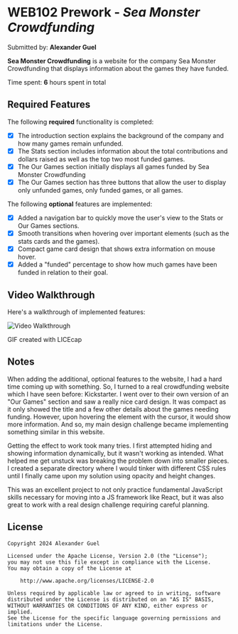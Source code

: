 # WEB102 Prework - _Sea Monster Crowdfunding_

Submitted by: **Alexander Guel**

**Sea Monster Crowdfunding** is a website for the company Sea Monster Crowdfunding that displays information about the games they have funded.

Time spent: **6** hours spent in total

## Required Features

The following **required** functionality is completed:

-   [x] The introduction section explains the background of the company and how many games remain unfunded.
-   [x] The Stats section includes information about the total contributions and dollars raised as well as the top two most funded games.
-   [x] The Our Games section initially displays all games funded by Sea Monster Crowdfunding
-   [x] The Our Games section has three buttons that allow the user to display only unfunded games, only funded games, or all games.

The following **optional** features are implemented:

-   [x] Added a navigation bar to quickly move the user's view to the Stats or Our Games sections.
-   [x] Smooth transitions when hovering over important elements (such as the stats cards and the games).
-   [x] Compact game card design that shows extra information on mouse hover.
-   [x] Added a "funded" percentage to show how much games have been funded in relation to their goal.

## Video Walkthrough

Here's a walkthrough of implemented features:

<img src='https://imgur.com/a/gKIOjzD' title='Video Walkthrough' width='' alt='Video Walkthrough' />

<!-- Replace this with whatever GIF tool you used! -->

GIF created with LICEcap

<!-- Recommended tools:
[Kap](https://getkap.co/) for macOS
[ScreenToGif](https://www.screentogif.com/) for Windows
[peek](https://github.com/phw/peek) for Linux. -->

## Notes

When adding the additional, optional features to the website, I had a hard time coming up with something. So, I turned to a real crowdfunding website which I have seen before: Kickstarter. I went over to their own version of an "Our Games" section and saw a really nice card design. It was compact as it only showed the title and a few other details about the games needing funding. However, upon hovering the element with the cursor, it would show more information. And so, my main design challenge became implementing something similar in this website.

Getting the effect to work took many tries. I first attempted hiding and showing information dynamically, but it wasn't working as intended. What helped me get unstuck was breaking the problem down into smaller pieces. I created a separate directory where I would tinker with different CSS rules until I finally came upon my solution using opacity and height changes.

This was an excellent project to not only practice fundamental JavaScript skills necessary for moving into a JS framework like React, but it was also great to work with a real design challenge requiring careful planning.

## License

    Copyright 2024 Alexander Guel

    Licensed under the Apache License, Version 2.0 (the "License");
    you may not use this file except in compliance with the License.
    You may obtain a copy of the License at

        http://www.apache.org/licenses/LICENSE-2.0

    Unless required by applicable law or agreed to in writing, software
    distributed under the License is distributed on an "AS IS" BASIS,
    WITHOUT WARRANTIES OR CONDITIONS OF ANY KIND, either express or implied.
    See the License for the specific language governing permissions and
    limitations under the License.
